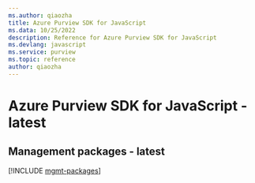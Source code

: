 ```yaml
---
ms.author: qiaozha
title: Azure Purview SDK for JavaScript
ms.data: 10/25/2022
description: Reference for Azure Purview SDK for JavaScript
ms.devlang: javascript
ms.service: purview
ms.topic: reference
author: qiaozha
---
```

# Azure Purview SDK for JavaScript - latest

## Management packages - latest
[!INCLUDE [mgmt-packages](purview-mgmt-index.md)]